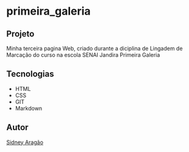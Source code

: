 # primeira_galeria
## Projeto
Minha terceira pagina Web, criado durante a diciplina de Lingadem de Marcação do curso na escola SENAI Jandira
Primeira Galeria
## Tecnologias
* HTML
* CSS
* GIT
* Markdown

## Autor
[Sidney Aragão](https://www.linkedin.com)
